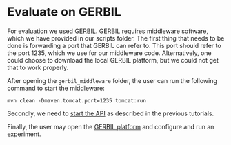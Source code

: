# Evaluate on GERBIL
For evaluation we used [GERBIL](https://github.com/dice-group/gerbil/). GERBIL requires middleware software, which we have provided in our scripts
folder. The first thing that needs to be done is forwarding a port that GERBIL
can refer to. This port should refer to the port 1235, which we use for our middleware code. Alternatively, one could choose to download the local GERBIL platform, but we could not get that to
work properly.

After opening the `gerbil_middleware` folder, the user can run the following command to start the middleware:
```
mvn clean -Dmaven.tomcat.port=1235 tomcat:run
```
Secondly, we need to [start the API]((https://github.com/informagi/REL/tree/master/tutorials/02_E2E_Entity_Linking.md)) as described in the previous tutorials.

Finally, the user may open the [GERBIL platform](http://gerbil.aksw.org/gerbil/config) and configure and run an experiment.